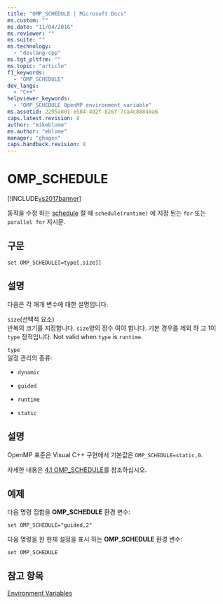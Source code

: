 ```yaml
---
title: "OMP_SCHEDULE | Microsoft Docs"
ms.custom: ""
ms.date: "11/04/2016"
ms.reviewer: ""
ms.suite: ""
ms.technology: 
  - "devlang-cpp"
ms.tgt_pltfrm: ""
ms.topic: "article"
f1_keywords: 
  - "OMP_SCHEDULE"
dev_langs: 
  - "C++"
helpviewer_keywords: 
  - "OMP_SCHEDULE OpenMP environment variable"
ms.assetid: 2295a801-e584-4d2f-826f-7ca4c88846a6
caps.latest.revision: 8
author: "mikeblome"
ms.author: "mblome"
manager: "ghogen"
caps.handback.revision: 8
---
```

# OMP_SCHEDULE
[!INCLUDE[vs2017banner](../../../assembler/inline/includes/vs2017banner.md)]

동작을 수정 하는 [schedule](../../../parallel/openmp/reference/schedule.md) 절 때 `schedule(runtime)` 에 지정 된는 `for` 또는 `parallel for` 지시문.  
  
## 구문  
  
```  
set OMP_SCHEDULE[=type[,size]]  
```  
  
## 설명  
 다음은 각 매개 변수에 대한 설명입니다.  
  
 `size`\(선택적 요소\)  
 반복의 크기를 지정합니다.  `size`양의 정수 여야 합니다.  기본 경우를 제외 하 고 1이 `type` 정적입니다.  Not valid when `type` is `runtime`.  
  
 `type`  
 일정 관리의 종류:  
  
-   `dynamic`  
  
-   `guided`  
  
-   `runtime`  
  
-   `static`  
  
## 설명  
 OpenMP 표준은 Visual C\+\+ 구현에서 기본값은 `OMP_SCHEDULE=static,0`.  
  
 자세한 내용은 [4.1 OMP\_SCHEDULE](../../../parallel/openmp/4-1-omp-schedule.md)를 참조하십시오.  
  
## 예제  
 다음 명령 집합을  **OMP\_SCHEDULE** 환경 변수:  
  
```  
set OMP_SCHEDULE="guided,2"  
```  
  
 다음 명령을 한 현재 설정을 표시 하는  **OMP\_SCHEDULE** 환경 변수:  
  
```  
set OMP_SCHEDULE  
```  
  
## 참고 항목  
 [Environment Variables](../../../parallel/openmp/reference/openmp-environment-variables.md)
